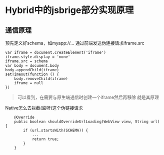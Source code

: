 # Hybrid中的jsbrige部分实现原理

## 通信原理
预先定义好schema，如myapp://... 通过前端发送伪连接请求iframe.src
```
var iframe = document.createElement('iframe')
iframe.style.display = 'none'
iframe.src = schema
var body = document.body
body.appendChild(iframe)
setTimeout(function () {
    body.removeChild(iframe)
    iframe = null
})
```
>可以看到，在需要与原生端通信时创建一个iframe然后再移除 就是其原理

Native怎么去拦截(监听)这个伪链接请求
```
    @Override
    public boolean shouldOverrideUrlLoading(WebView view, String url) {
        if (url.startsWith(SCHEMA)) {
            ...
            return true;
        }
    }

```

